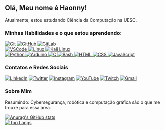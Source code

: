 ## Olá, Meu nome é Haonny!

Atualmente, estou estudando Ciência da Computação na UESC.

### Minhas Habilidades e o que estou aprendendo:

<!-- Ferramentas e tecnologias relacionadas ao desenvolvimento -->
<a href="https://git-scm.com/" target="_blank">
    <img src="https://skillicons.dev/icons?i=git" alt="Git" />
</a>
<a href="https://github.com/" target="_blank">
    <img src="https://skillicons.dev/icons?i=github" alt="GitHub" />
</a>
<a href="https://about.gitlab.com/" target="_blank">
    <img src="https://skillicons.dev/icons?i=gitlab" alt="GitLab" />
</a>
<br>
<a href="https://code.visualstudio.com/" target="_blank">
    <img src="https://skillicons.dev/icons?i=vscode" alt="VSCode" />
</a>
<a href="https://www.linux.org/" target="_blank">
    <img src="https://skillicons.dev/icons?i=linux" alt="Linux" />
</a>
<a href="https://www.kali.org/" target="_blank">
    <img src="https://skillicons.dev/icons?i=kali" alt="Kali Linux" />
</a>
<br>
<a href="https://www.python.org/" target="_blank">
    <img src="https://skillicons.dev/icons?i=python" alt="Python" />
</a>
<a href="https://www.arduino.cc/" target="_blank">
    <img src="https://skillicons.dev/icons?i=arduino" alt="Arduino" />
</a>
<a href="https://en.cppreference.com/" target="_blank">
    <img src="https://skillicons.dev/icons?i=c" alt="C" />
</a>
<a href="https://www.gnu.org/software/bash/" target="_blank">
    <img src="https://skillicons.dev/icons?i=bash" alt="Bash" />
</a>
<a href="https://developer.mozilla.org/en-US/docs/Web/HTML" target="_blank">
    <img src="https://skillicons.dev/icons?i=html" alt="HTML" />
</a>
<a href="https://developer.mozilla.org/en-US/docs/Web/CSS" target="_blank">
    <img src="https://skillicons.dev/icons?i=css" alt="CSS" />
</a>
<a href="https://developer.mozilla.org/en-US/docs/Web/JavaScript" target="_blank">
    <img src="https://skillicons.dev/icons?i=javascript" alt="JavaScript" />
</a>

### Contatos e Redes Sociais

[![LinkedIn](https://img.shields.io/badge/-LinkedIn-0A66C2?style=flat&logo=linkedin&logoColor=white)](https://www.linkedin.com/in/seu-perfil/)
[![Twitter](https://img.shields.io/badge/-Twitter-1DA1F2?style=flat&logo=twitter&logoColor=white)](https://twitter.com/seu-usuario/)
[![Instagram](https://img.shields.io/badge/-Instagram-E4405F?style=flat&logo=instagram&logoColor=white)](https://www.instagram.com/seu-usuario/)
[![YouTube](https://img.shields.io/badge/-YouTube-FF0000?style=flat&logo=youtube&logoColor=white)](https://www.youtube.com/@Ondinhas1)
[![Twitch](https://img.shields.io/badge/-Twitch-9146FF?style=flat&logo=twitch&logoColor=white)](https://www.twitch.tv/seu-usuario/)
[![Gmail](https://img.shields.io/badge/-Gmail-D14836?style=flat&logo=gmail&logoColor=white)](mailto:vhnaraujo.cic@uesc.br)

### Sobre Mim

Resumindo: Cybersegurança, robótica e computação gráfica são o que me trouxe para essa área.

[![Anurag's GitHub stats](https://github-readme-stats.vercel.app/api?username=victorhaonny&show_icons=true&theme=dark)](https://github.com/anuraghazra/github-readme-stats)  
[![Top Langs](https://github-readme-stats.vercel.app/api/top-langs/?username=victorhaonny&layout=compact&theme=dark)](https://github.com/anuraghazra/github-readme-stats)

